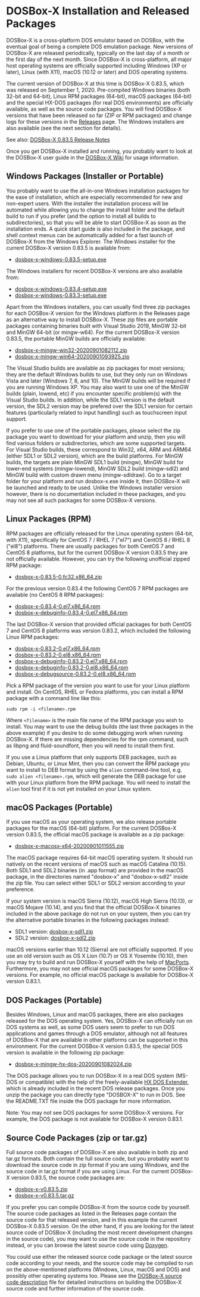 DOSBox-X Installation and Released Packages 
===========================================

DOSBox-X is a cross-platform DOS emulator based on DOSBox, with the eventual goal of being a complete DOS emulation package. New versions of DOSBox-X are released periodically, typically on the last day of a month or the first day of the next month. Since DOSBox-X is cross-platform, all major host operating systems are officially supported including Windows (XP or later), Linux (with X11), macOS (10.12 or later) and DOS operating systems.

The current version of DOSBox-X at this time is DOSBox-X 0.83.5, which was released on September 1, 2020. Pre-compiled Windows binaries (both 32-bit and 64-bit), Linux RPM packages (64-bit), macOS packages (64-bit) and the special HX-DOS packages (for real DOS environments) are officially available, as well as the source code packages. You will find DOSBox-X versions that have been released so far (ZIP or RPM packages) and change logs for these versions in the [Releases](https://github.com/joncampbell123/dosbox-x/releases) page. The Windows installers are also available (see the next section for details).

See also: [DOSBox-X 0.83.5 Release Notes](http://dosbox-x.com/release-0.83.5.html)

Once you get DOSBox-X installed and running, you probably want to look at the DOSBox-X user guide in the [DOSBox-X Wiki](https://github.com/joncampbell123/dosbox-x/wiki) for usage information.

Windows Packages (Installer or Portable)
----------------------------------------

You probably want to use the all-in-one Windows installation packages for the ease of installation, which are especially recommended for new and non-expert users. With the installer the installation process will be automated while allowing you to change the install folder and the default build to run if you prefer (and the option to install all builds to subdirectories), so that you will be able to start DOSBox-X as soon as the installation ends. A quick start guide is also included in the package, and shell context menus can be automatically added for a fast launch of DOSBox-X from the Windows Explorer. The Windows installer for the current DOSBox-X version 0.83.5 is available from:

* [dosbox-x-windows-0.83.5-setup.exe](https://github.com/joncampbell123/dosbox-x/releases/download/dosbox-x-v0.83.5/dosbox-x-windows-0.83.5-setup.exe)

The Windows installers for recent DOSBox-X versions are also available from:

* [dosbox-x-windows-0.83.4-setup.exe](https://github.com/joncampbell123/dosbox-x/releases/download/dosbox-x-v0.83.4/dosbox-x-windows-0.83.4-setup.exe)
* [dosbox-x-windows-0.83.3-setup.exe](https://github.com/joncampbell123/dosbox-x/releases/download/dosbox-x-v0.83.3/dosbox-x-windows-0.83.3-setup.exe)

Apart from the Windows installers, you can usually find three zip packages for each DOSBox-X version for the Windows platform in the Releases page as an alternative way to install DOSBox-X. These zip files are portable packages containing binaries built with Visual Studio 2019, MinGW 32-bit and MinGW 64-bit (or mingw-w64). For the current DOSBox-X version 0.83.5, the portable MinGW builds are officially available:

* [dosbox-x-mingw-win32-20200901082112.zip](https://github.com/joncampbell123/dosbox-x/releases/download/dosbox-x-v0.83.5/dosbox-x-mingw-win32-20200901082112.zip)
* [dosbox-x-mingw-win64-20200901093925.zip](https://github.com/joncampbell123/dosbox-x/releases/download/dosbox-x-v0.83.5/dosbox-x-mingw-win64-20200901093925.zip)

The Visual Studio builds are available as zip packages for most versions; they are the default Windows builds to use, but they only run on Windows Vista and later (Windows 7, 8, and 10). The MinGW builds will be required if you are running Windows XP. You may also want to use one of the MinGW builds (plain, lowend, etc) if you encounter specific problem(s) with the Visual Studio builds. In addition, while the SDL1 version is the default version, the SDL2 version may be prefered over the SDL1 version for certain features (particularly related to input handling) such as touchscreen input support.

If you prefer to use one of the portable packages, please select the zip package you want to download for your platform and unzip, then you will find various folders or subdirectories, which are some supported targets. For Visual Studio builds, these correspond to Win32, x64, ARM and ARM64 (either SDL1 or SDL2 version), which are the build platforms. For MinGW builds, the targets are plain MinGW SDL1 build (mingw), MinGW build for lower-end systems (mingw-lowend), MinGW SDL2 build (mingw-sdl2) and MinGW build with custom drawn menu (mingw-sdldraw). Go to a target folder for your platform and run dosbox-x.exe inside it, then DOSBox-X will be launched and ready to be used. Unlike the Windows installer version however, there is no documentation included in these packages, and you may not see all such packages for some DOSBox-X versions.

Linux Packages (RPM)
--------------------

RPM packages are officially released for the Linux operating system (64-bit, with X11), specifically for CentOS 7 / RHEL 7 ("el7") and CentOS 8 / RHEL 8 ("el8") platforms. There are usually packages for both CentOS 7 and CentOS 8 platforms, but for the current DOSBox-X version 0.83.5 they are not officially available. However, you can try the following unofficial zipped RPM package:

* [dosbox-x-0.83.5-0.fc32.x86_64.zip](https://github.com/joncampbell123/dosbox-x/files/5181532/dosbox-x-0.83.5-0.fc32.x86_64.zip)

For the previous version 0.83.4 the following CentOS 7 RPM packages are available (no CentOS 8 RPM packages):

* [dosbox-x-0.83.4-0.el7.x86_64.rpm](https://github.com/joncampbell123/dosbox-x/releases/download/dosbox-x-v0.83.4/dosbox-x-0.83.4-0.el7.x86_64.rpm)
* [dosbox-x-debuginfo-0.83.4-0.el7.x86_64.rpm](https://github.com/joncampbell123/dosbox-x/releases/download/dosbox-x-v0.83.4/dosbox-x-debuginfo-0.83.4-0.el7.x86_64.rpm)

The last DOSBox-X version that provided official packages for both CentOS 7 and CentOS 8 platforms was version 0.83.2, which included the following Linux RPM packages:

* [dosbox-x-0.83.2-0.el7.x86_64.rpm](https://github.com/joncampbell123/dosbox-x/releases/download/dosbox-x-v0.83.2/dosbox-x-0.83.2-0.el7.x86_64.rpm)
* [dosbox-x-0.83.2-0.el8.x86_64.rpm](https://github.com/joncampbell123/dosbox-x/releases/download/dosbox-x-v0.83.2/dosbox-x-0.83.2-0.el8.x86_64.rpm)
* [dosbox-x-debuginfo-0.83.2-0.el7.x86_64.rpm](https://github.com/joncampbell123/dosbox-x/releases/download/dosbox-x-v0.83.2/dosbox-x-debuginfo-0.83.2-0.el7.x86_64.rpm)
* [dosbox-x-debuginfo-0.83.2-0.el8.x86_64.rpm](https://github.com/joncampbell123/dosbox-x/releases/download/dosbox-x-v0.83.2/dosbox-x-debuginfo-0.83.2-0.el8.x86_64.rpm)
* [dosbox-x-debugsource-0.83.2-0.el8.x86_64.rpm](https://github.com/joncampbell123/dosbox-x/releases/download/dosbox-x-v0.83.2/dosbox-x-debugsource-0.83.2-0.el8.x86_64.rpm)

Pick a RPM package of the version you want to use for your Linux platform and install. On CentOS, RHEL or Fedora platforms, you can install a RPM package with a command line like this:

``sudo rpm -i <filename>.rpm``

Where ``<filename>`` is the main file name of the RPM package you wish to install. You may want to use the debug builds (the last three packages in the above example) if you desire to do some debugging work when running DOSBox-X. If there are missing dependencies for the rpm command, such as libpng and fluid-soundfont, then you will need to install them first.

If you use a Linux platform that only supports DEB packages, such as Debian, Ubuntu, or Linux Mint, then you can convert the RPM package you want to install to DEB format by using the ```alien``` command-line tool, e.g. ```sudo alien <filename>.rpm```, which will generate the DEB package for use with your Linux platform from the RPM package. You will need to install the ```alien``` tool first if it is not yet installed on your Linux system.

macOS Packages (Portable)
-------------------------

If you use macOS as your operating system, we also release portable packages for the macOS (64-bit) platform. For the current DOSBox-X version 0.83.5, the official macOS package is available as a zip package:

* [dosbox-x-macosx-x64-20200901011555.zip](https://github.com/joncampbell123/dosbox-x/releases/download/dosbox-x-v0.83.5/dosbox-x-macosx-x64-20200901011555.zip)

The macOS package requires 64-bit macOS operating system. It should run natively on the recent versions of macOS such as macOS Catalina (10.15). Both SDL1 and SDL2 binaries (in .app format) are provided in the macOS package, in the directories named "dosbox-x" and "dosbox-x-sdl2" inside the zip file. You can select either SDL1 or SDL2 version according to your preference.

If your system version is macOS Sierra (10.12), macOS High Sierra (10.13), or macOS Mojave (10.14), and you find that the official DOSBox-X binaries included in the above package do not run on your system, then you can try the alternative portable binaries in the following packages instead:

* SDL1 version: [dosbox-x-sdl1.zip](https://github.com/joncampbell123/dosbox-x/files/5180765/dosbox-x-sdl1.zip)
* SDL2 version: [dosbox-x-sdl2.zip](https://github.com/joncampbell123/dosbox-x/files/5180766/dosbox-x-sdl2.zip)

macOS versions earlier than 10.12 (Sierra) are not officially supported. If you use an old version such as OS X Lion (10.7) or OS X Yosemite (10.10), then you may try to build and run DOSBox-X yourself with the help of [MacPorts](https://www.macports.org/). Furthermore, you may not see official macOS packages for some DOSBox-X versions. For example, no official macOS package is available for DOSBox-X version 0.83.1.

DOS Packages (Portable)
-----------------------

Besides Windows, Linux and macOS packages, there are also packages released for the DOS operating system. Yes, DOSBox-X can officially run on DOS systems as well, as some DOS users seem to prefer to run DOS applications and games through a DOS emulator, although not all features of DOSBox-X that are available in other platforms can be supported in this environment. For the current DOSBox-X version 0.83.5, the special DOS version is available in the following zip package:

* [dosbox-x-mingw-hx-dos-20200901082024.zip](https://github.com/joncampbell123/dosbox-x/releases/download/dosbox-x-v0.83.5/dosbox-x-mingw-hx-dos-20200901082024.zip)

The DOS package allows you to run DOSBox-X in a real DOS system (MS-DOS or compatible) with the help of the freely-available [HX DOS Extender](https://github.com/Baron-von-Riedesel/HX), which is already included in the recent DOS release packages. Once you unzip the package you can directly type "DOSBOX-X" to run in DOS. See the README.TXT file inside the DOS package for more information.

Note: You may not see DOS packages for some DOSBox-X versions. For example, the DOS package is not available for DOSBox-X version 0.83.1.

Source Code Packages (zip or tar.gz)
------------------------------------

Full source code packages of DOSBox-X are also available in both zip and tar.gz formats. Both contain the full source code, but you probably want to download the source code in zip format if you are using Windows, and the source code in tar.gz format if you are using Linux. For the current DOSBox-X version 0.83.5, the source code packages are:

* [dosbox-x-v0.83.5.zip](https://github.com/joncampbell123/dosbox-x/archive/dosbox-x-v0.83.5.zip)
* [dosbox-x-v0.83.5.tar.gz](https://github.com/joncampbell123/dosbox-x/archive/dosbox-x-v0.83.5.tar.gz)

If you prefer you can compile DOSBox-X from the source code by yourself. The source code packages as listed in the Releases page contain the source code for that released version, and in this example the current DOSBox-X 0.83.5 version. On the other hand, if you are looking for the latest source code of DOSBox-X (including the most recent development changes in the source code), you may want to use the source code in the repository instead, or you can browse the latest source code using [Doxygen](http://dosbox-x.com/doxygen/html/index.html).

You could use either the released source code package or the latest source code according to your needs, and the source code may be compiled to run on the above-mentioned platforms (Windows, Linux, macOS and DOS) and possibly other operating systems too. Please see the [DOSBox-X source code description](README.source-code-description) file for detailed instructions on building the DOSBox-X source code and further information of the source code.

